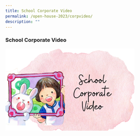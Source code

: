 ```yaml
---
title: School Corporate Video
permalink: /open-house-2023/corpvideo/
description: ""
---
```

### **School Corporate Video**

<img style="width:80%" src="/images/oh23-schcorpvideo1.png">
					
